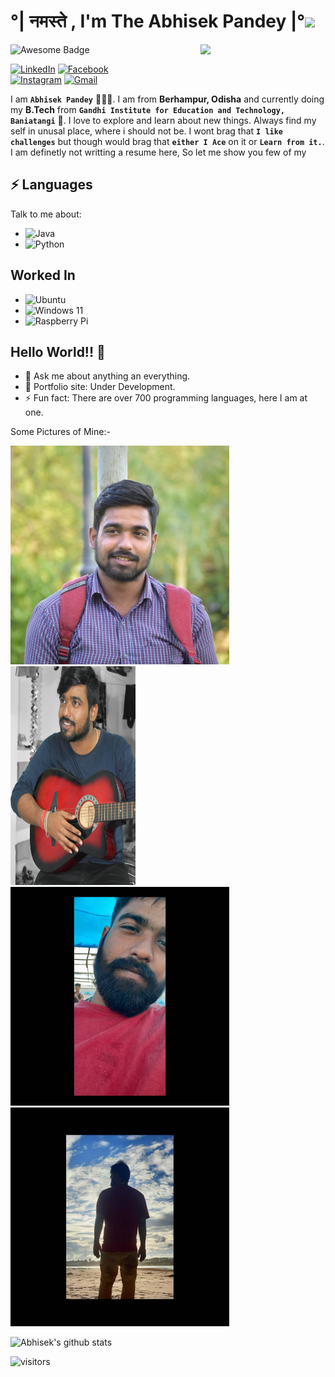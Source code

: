 <h1>°| नमस्ते , I'm The Abhisek Pandey |°<img src="https://thepowerpointblog.com/wp-content/uploads/2021/06/Handwave.gif" width="200px"></h1>


<img align='right' src='https://raw.githubusercontent.com/TheDudeThatCode/TheDudeThatCode/master/Assets/Developer.gif' width='200"'>

<img src="https://cdn.rawgit.com/sindresorhus/awesome/d7305f38d29fed78fa85652e3a63e154dd8e8829/media/badge.svg" alt="Awesome Badge"/>


[![LinkedIn](https://img.shields.io/badge/linkedin-%230077B5.svg?style=for-the-badge&logo=linkedin&logoColor=white)](https://www.linkedin.com/in/abhisek-pandey/) [![Facebook](https://img.shields.io/badge/Facebook-%231877F2.svg?style=for-the-badge&logo=Facebook&logoColor=white)](https://www.facebook.com/what.r.u.doing.with.URL/)  
[![Instagram](https://img.shields.io/badge/Instagram-%23E4405F.svg?style=for-the-badge&logo=Instagram&logoColor=white)](https://www.instagram.com/its_abhisek_ji/) [![Gmail](https://img.shields.io/badge/Gmail-D14836?style=for-the-badge&logo=gmail&logoColor=white)](mailto:abhisek.pandey.1289@gmail.com)

I am **`Abhisek Pandey`** 🧔🏻‍♂️. I am from **Berhampur, Odisha** and currently doing my **B.Tech** from **`Gandhi Institute for Education and Technology, Baniatangi`** 🏫. I love to explore and learn about new things. Always find my self in unusal place, where i should not be. I wont brag that **`I like challenges`** but though would brag that **`either I Ace`** on it or **`Learn from it.`**. I am definetly not writting a resume here, So let me show you few of my 

## ⚡ Languages
Talk to me about:
* ![Java](https://img.shields.io/badge/java-%23ED8B00.svg?style=for-the-badge&logo=java&logoColor=white)
* ![Python](https://img.shields.io/badge/python-3670A0?style=for-the-badge&logo=python&logoColor=ffdd54)

## Worked In
* ![Ubuntu](https://img.shields.io/badge/Ubuntu-E95420?style=for-the-badge&logo=ubuntu&logoColor=white)
* ![Windows 11](https://img.shields.io/badge/Windows%2011-%230079d5.svg?style=for-the-badge&logo=Windows%2011&logoColor=white)
* ![Raspberry Pi](https://img.shields.io/badge/-RaspberryPi-C51A4A?style=for-the-badge&logo=Raspberry-Pi)
## Hello World!! 🤔
- 💬 Ask me about anything an everything.
- 🎯 Portfolio site: Under Development.
- ⚡ Fun fact: There are over 700 programming languages, here I am at one.

Some Pictures of Mine:- 

<img src="https://github.com/Abhisek-Pandey/Abhisek-Pandey/blob/a8c1c40f1154e9acfc2cd15ebc38a0f860d8e5d1/pictures/its_abhisek_ji-28112022-0001.jpg" width="350" height ="350">          <img src="https://github.com/Abhisek-Pandey/Abhisek-Pandey/blob/49a348a53a569bb70d275508a86a72247794cc93/pictures/its_abhisek_ji-28112022-0002.jpg" width="200" height ="350">
<img src="https://github.com/Abhisek-Pandey/Abhisek-Pandey/blob/49a348a53a569bb70d275508a86a72247794cc93/pictures/its_abhisek_ji-28112022-0006.jpg" width="350" height ="350">          <img src="https://github.com/Abhisek-Pandey/Abhisek-Pandey/blob/49a348a53a569bb70d275508a86a72247794cc93/pictures/its_abhisek_ji-28112022-0007.jpg" width="350" height ="350">


![Abhisek's github stats](https://github-readme-stats.vercel.app/api?username=Abhisek-Pandey&hide=["issues"]&show_icons=true)

![visitors](https://visitor-badge.glitch.me/badge?page_id=Abhisek-Pandey.Abhise-Pandey)
